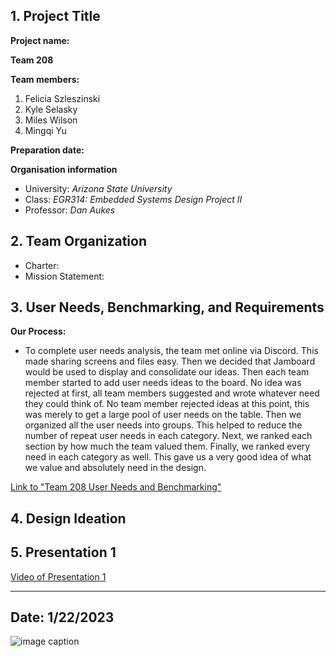 ## 1. Project Title
**Project name:**

**Team 208**

**Team members:**

1. Felicia Szleszinski
2. Kyle Selasky
3. Miles Wilson
4. Mingqi Yu

**Preparation date:**

**Organisation information**

* University: _Arizona State University_ 
* Class: _EGR314: Embedded Systems Design Project II_
* Professor: _Dan Aukes_

## 2. Team Organization
* Charter:
* Mission Statement:

## 3. User Needs, Benchmarking, and Requirements
**Our Process:**
* To complete user needs analysis, the team met online via Discord. This made sharing screens and files easy. Then we decided that Jamboard would be used to display and consolidate our ideas. Then each team member started to add user needs ideas to the board. No idea was rejected at first, all team members suggested and wrote whatever need they could think of. No team member rejected ideas at this point, this was merely to get a large pool of user needs on the table. Then we organized all the user needs into groups. This helped to reduce the number of repeat user needs in each category. Next, we ranked each section by how much the team valued them. Finally, we ranked every need in each category as well. This gave us a very good idea of what we value and absolutely need in the design. 

[Link to "Team 208 User Needs and Benchmarking"](https://docs.google.com/document/d/1yNhMk36OD9xKp0WGD0XdSZ_GKACv3c8gfcodrc5hSE0/edit?usp=sharing)

## 4. Design Ideation
 
## 5. Presentation 1

[Video of Presentation 1](https://embedded-systems-design.bitbucket.io/314/314-team-06-checkpoint-1/)
 
---
Date: 1/22/2023 
---
![image caption](https://upload.wikimedia.org/wikipedia/en/thumb/a/a1/Arizona_State_University_seal.svg/1280px-Arizona_State_University_seal.svg.png)

